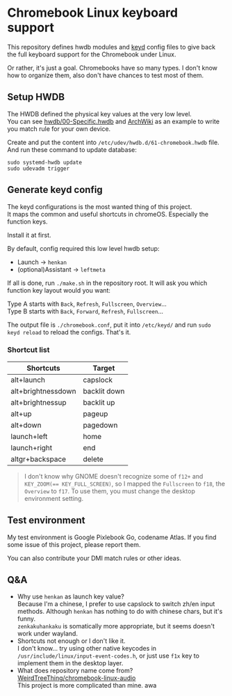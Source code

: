 # Chromebook Linux keyboard support

This repository defines hwdb modules and [keyd](https://github.com/rvaiya/keyd) config files to give back the full keyboard support for the Chromebook under Linux.

Or rather, it's just a goal. Chromebooks have so many types. I don't know how to organize them, also don't have chances to test most of them.

## Setup HWDB

The HWDB defined the physical key values at the very low level.\
You can see [hwdb/00-Specific.hwdb](hwdb/00-Specific.hwdb) and [ArchWiki](https://wiki.archlinux.org/title/Map_scancodes_to_keycodes#Remap_specific_device) as an example to write you match rule for your own device.

Create and put the content into `/etc/udev/hwdb.d/61-chromebook.hwdb` file.\
And run these command to update database:

```shell
sudo systemd-hwdb update
sudo udevadm trigger
```

## Generate keyd config

The keyd configurations is the most wanted thing of this project.\
It maps the common and useful shortcuts in chromeOS. Especially the function keys.

Install it at first.

By default, config required this low level hwdb setup:

- Launch -> `henkan`
- (optional)Assistant -> `leftmeta`

If all is done, run `./make.sh` in the repository root. It will ask you which function key layout would you want:

Type A starts with `Back`, `Refresh`, `Fullscreen`, `Overview`...\
Type B starts with `Back`, `Forward`, `Refresh`, `Fullscreen`...

The output file is `./chromebook.conf`, put it into `/etc/keyd/` and run `sudo keyd reload` to reload the configs. That's it.

### Shortcut list

|Shortcuts|Target|
|--|--|
|alt+launch|capslock|
|alt+brightnessdown|backlit down|
|alt+brightnessup|backlit up|
|alt+up|pageup|
|alt+down|pagedown|
|launch+left|home|
|launch+right|end|
|altgr+backspace|delete|

> I don't know why GNOME doesn't recognize some of `f12+` and `KEY_ZOOM(== KEY_FULL_SCREEN)`, so I mapped the `Fullscreen` to `f18`, the `Overview` to `f17`. To use them, you must change the desktop environment setting.

## Test environment

My test environment is Google Pixlebook Go, codename Atlas. If you find some issue of this project, please report them.

You can also contribute your DMI match rules or other ideas.

## Q&A

- Why use `henkan` as launch key value?\
  Because I'm a chinese, I prefer to use capslock to switch zh/en input methods. Although `henkan` has nothing to do with chinese chars, but it's funny.\
  `zenkakuhankaku` is somatically more appropriate, but it seems doesn't work under wayland.
- Shortcuts not enough or I don't like it.\
  I don't know... try using other native keycodes in `/usr/include/linux/input-event-codes.h`, or just use `f1x` key to implement them in the desktop layer.
- What does repository name come from?\
  [WeirdTreeThing/chromebook-linux-audio](https://github.com/WeirdTreeThing/chromebook-linux-audio)\
  This project is more complicated than mine. awa
